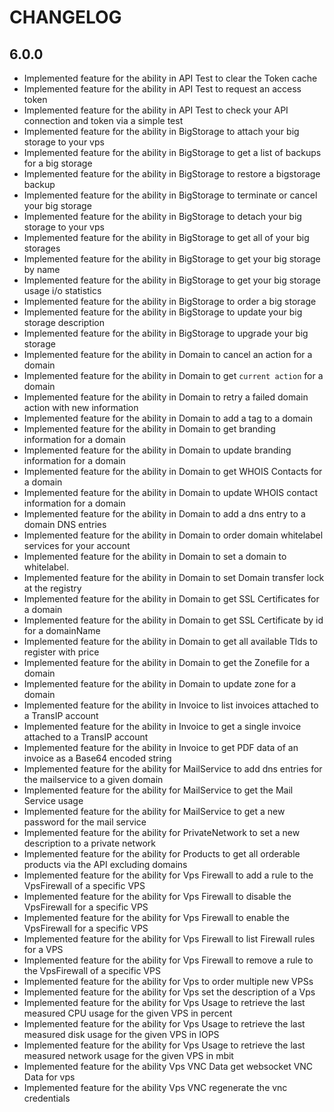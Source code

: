 CHANGELOG
=========

6.0.0
-----

* Implemented feature for the ability in API Test to clear the Token cache
* Implemented feature for the ability in API Test to request an access token
* Implemented feature for the ability in API Test to check your API connection and token via a simple test
* Implemented feature for the ability in BigStorage to attach your big storage to your vps
* Implemented feature for the ability in BigStorage to get a list of backups for a big storage
* Implemented feature for the ability in BigStorage to restore a bigstorage backup
* Implemented feature for the ability in BigStorage to terminate or cancel your big storage
* Implemented feature for the ability in BigStorage to detach your big storage to your vps
* Implemented feature for the ability in BigStorage to get all of your big storages
* Implemented feature for the ability in BigStorage to get your big storage by name
* Implemented feature for the ability in BigStorage to get your big storage usage i/o statistics
* Implemented feature for the ability in BigStorage to order a big storage
* Implemented feature for the ability in BigStorage to update your big storage description
* Implemented feature for the ability in BigStorage to upgrade your big storage
* Implemented feature for the ability in Domain to cancel an action for a domain
* Implemented feature for the ability in Domain to get `current action` for a domain
* Implemented feature for the ability in Domain to retry a failed domain action with new information
* Implemented feature for the ability in Domain to add a tag to a domain
* Implemented feature for the ability in Domain to get branding information for a domain
* Implemented feature for the ability in Domain to update branding information for a domain
* Implemented feature for the ability in Domain to get WHOIS Contacts for a domain
* Implemented feature for the ability in Domain to update WHOIS contact information for a domain
* Implemented feature for the ability in Domain to add a dns entry to a domain DNS entries
* Implemented feature for the ability in Domain to order domain whitelabel services for your account
* Implemented feature for the ability in Domain to set a domain to whitelabel.
* Implemented feature for the ability in Domain to set Domain transfer lock at the registry
* Implemented feature for the ability in Domain to get SSL Certificates for a domain
* Implemented feature for the ability in Domain to get SSL Certificate by id for a domainName
* Implemented feature for the ability in Domain to get all available Tlds to register with price
* Implemented feature for the ability in Domain to get the Zonefile for a domain
* Implemented feature for the ability in Domain to update zone for a domain
* Implemented feature for the ability in Invoice to list invoices attached to a TransIP account
* Implemented feature for the ability in Invoice to get a single invoice attached to a TransIP account
* Implemented feature for the ability in Invoice to get PDF data of an invoice as a Base64 encoded string
* Implemented feature for the ability for MailService to add dns entries for the mailservice to a given domain
* Implemented feature for the ability for MailService to get the Mail Service usage
* Implemented feature for the ability for MailService to get a new password for the mail service
* Implemented feature for the ability for PrivateNetwork to set a new description to a private network
* Implemented feature for the ability for Products to get all orderable products via the API excluding domains
* Implemented feature for the ability for Vps Firewall to add a rule to the VpsFirewall of a specific VPS
* Implemented feature for the ability for Vps Firewall to disable the VpsFirewall for a specific VPS
* Implemented feature for the ability for Vps Firewall to enable the VpsFirewall for a specific VPS
* Implemented feature for the ability for Vps Firewall to list Firewall rules for a VPS
* Implemented feature for the ability for Vps Firewall to remove a rule to the VpsFirewall of a specific VPS
* Implemented feature for the ability for Vps to order multiple new VPSs
* Implemented feature for the ability for Vps set the description of a Vps
* Implemented feature for the ability for Vps Usage to retrieve the last measured CPU usage for the given VPS in percent
* Implemented feature for the ability for Vps Usage to retrieve the last measured disk usage for the given VPS in IOPS
* Implemented feature for the ability for Vps Usage to retrieve the last measured network usage for the given VPS in mbit
* Implemented feature for the ability Vps VNC Data get websocket VNC Data for vps
* Implemented feature for the ability Vps VNC regenerate the vnc credentials
